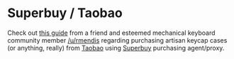 # Superbuy / Taobao

Check out [this guide](https://docs.google.com/document/d/1TuDpCNtPN2KR6IAhzPZjA0jTS9MWB2dBtALtvZ-6nrc/edit) from a friend and esteemed mechanical keyboard community member [/u/rmendis](https://www.reddit.com/user/rmendis) regarding purchasing artisan keycap cases (or anything, really) from [Taobao](https://world.taobao.com/) using [Superbuy](https://www.superbuy.com/) purchasing agent/proxy.

